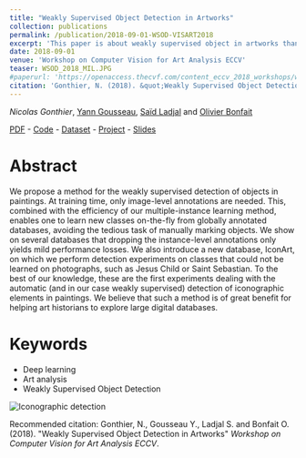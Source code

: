 ```yaml
---
title: "Weakly Supervised Object Detection in Artworks"
collection: publications
permalink: /publication/2018-09-01-WSOD-VISART2018
excerpt: 'This paper is about weakly supervised object in artworks thanks to pretrained features extraction and multiple instance learning.'
date: 2018-09-01
venue: 'Workshop on Computer Vision for Art Analysis ECCV'
teaser: WSOD_2018_MIL.JPG
#paperurl: 'https://openaccess.thecvf.com/content_eccv_2018_workshops/w13/html/Gonthier_Weakly_Supervised_Object_Detection_in_Artworks_ECCVW_2018_paper.html'
citation: 'Gonthier, N. (2018). &quot;Weakly Supervised Object Detection in Artworks&quot; <i>Workshop on Computer Vision for Art Analysis ECCV</i>.'
---
```


*Nicolas Gonthier*, [Yann Gousseau](https://gousseau.wp.imt.fr/), [Saïd Ladjal](https://perso.telecom-paristech.fr/ladjal/) and [Olivier Bonfait](http://tristan.u-bourgogne.fr/CGC/chercheurs/Bonfait/Olivier_Bonfait.html)

[PDF](https://arxiv.org/pdf/1810.02569.pdf) - [Code](https://github.com/ngonthier/Mi_max) - [Dataset](https://wsoda.telecom-paristech.fr/downloads/dataset/) - [Project](https://wsoda.telecom-paristech.fr/) - [Slides](http://ngonthier.github.io/files/VISART_2018_slides.pdf)

Abstract
======

We propose a method for the weakly supervised detection of objects in paintings. At training time, only image-level annotations are needed. This, combined with the efficiency of our multiple-instance learning method, enables one to learn new classes on-the-fly from globally annotated databases, avoiding the tedious task of manually marking objects. We show on several databases that dropping the instance-level annotations only yields mild performance losses. We also introduce a new database, IconArt, on which we perform detection experiments on classes that could not be learned on photographs, such as Jesus Child or Saint Sebastian. To the best of our knowledge, these are the first experiments dealing with the automatic (and in our case weakly supervised) detection of iconographic elements in paintings. We believe that such a method is of great benefit for helping art historians to explore large digital databases.

Keywords
======
* Deep learning
* Art analysis
* Weakly Supervised Object Detection

![Iconographic detection](https://ngonthier.github.io/images/wsod.jpg)

Recommended citation: Gonthier, N., Gousseau Y., Ladjal S. and Bonfait O. (2018). "Weakly Supervised Object Detection in Artworks" <i>Workshop on Computer Vision for Art Analysis ECCV</i>.
